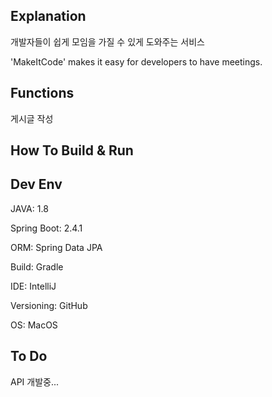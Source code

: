 ## Explanation
개발자들이 쉽게 모임을 가질 수 있게 도와주는 서비스

'MakeItCode' makes it easy for developers to have meetings.

## Functions
게시글 작성

## How To Build & Run

## Dev Env
JAVA: 1.8

Spring Boot: 2.4.1

ORM: Spring Data JPA

Build: Gradle

IDE: IntelliJ

Versioning: GitHub

OS: MacOS
## To Do
API 개발중...
